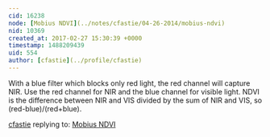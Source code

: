 ```yaml
---
cid: 16238
node: [Mobius NDVI](../notes/cfastie/04-26-2014/mobius-ndvi)
nid: 10369
created_at: 2017-02-27 15:30:39 +0000
timestamp: 1488209439
uid: 554
author: [cfastie](../profile/cfastie)
---
```


With a blue filter which blocks only red light, the red channel will capture NIR. Use the red channel for NIR and the blue channel for visible light. NDVI is the difference between NIR and VIS divided by the sum of NIR and VIS, so (red-blue)/(red+blue).

[cfastie](../profile/cfastie) replying to: [Mobius NDVI](../notes/cfastie/04-26-2014/mobius-ndvi)

